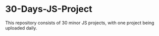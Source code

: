 # 30-Days-JS-Project
This repository consists of 30 minor JS projects, with one project being uploaded daily.
